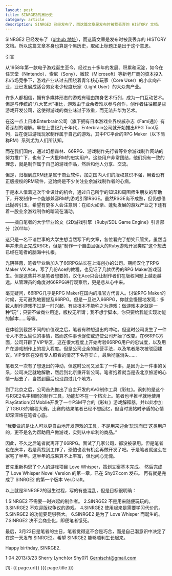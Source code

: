 ```yaml
---
layout: post
title: SINRGE2的黑历史
category: article
description: SINRGE2 已经发布了，而这篇文章是发布时被我丢弃的 HISTORY 文档。
---
```


SINRGE2 已经发布了（[github 地址][]），而这篇文章是发布时被我丢弃的 HISTORY 文档。所以这篇文章本身也算是个黑历史，取如上标题正是出于这个意思。

引言

从1958年第一款电子游戏诞生至今，经过五十多年的发展、积累和沉淀，如今在任天堂（Nintendo）、索尼（Sony）、微软（Microsoft）等新老厂商的资本投入和市场竞争下，游戏产业从过去围绕着青年核心玩家（Core User）的小众向产业，业已发展成适合男女老少轻度玩家（Light User）的大众向产业。

许多人都相信，拥有多媒体形态的游戏有理由跻身艺术行列，成为一门互动艺术。但是与传统的“八大艺术”相比，游戏由于业余者难以参与创作，创作者往往都是些游戏开发公司，这使得游戏的商业味过于浓重，而无法升华为艺术。

在这一点上日本Enterbrain公司（旗下拥有日本游戏业界权威杂志《Fami通》）有着深刻的理解。早在上世纪九十年代，Enterbrain公司就开始推出RPG Tool系列，旨在促进游戏玩家制作属于自己的游戏，其中PC平台的RPG Maker（以下简称RM）系列尤为人们所认知。

而在我们国内，通过幻想森林、66RPG、游戏制作先行者等业余游戏制作网站的努力推广下，也有了一大批RM的忠实用户。这些用户非常团结，他们拥有一致的理念，就是制作属于自己的游戏作品，然后和他人分享、交流。

但是，归根到底RM还是属于商业软件，加之国内人们的版权意识不强，用着没有正版授权的RM软件，这始终是不少关注业余游戏制作者的心病。

于是本人借着这次毕业设计的机会，通过自己所学的知识和周围师生朋友的帮助下，开发制作一个能够兼容RM的游戏引擎RSGE。虽然RSGE尚不成熟，但仍想借此抛砖引玉，希望有更多人会注意到：在如火如荼、蓬勃发展的游戏产业之下还有着一股业余游戏制作的暗流在涌动。

——摘自笔者的大学毕业论文《2D游戏引擎（Ruby/SDL Game Engine》引言部分（2011年）


这只是一名不谙世事的大学生想当然写下的文章，各位看完了想笑只管笑。虽然当年并未真正完成RSGE，但是“制作一个自由且强大的Ruby游戏开发类库”这个想法已经在笔者的脑海中扎根。

光阴荏苒，笔者毕业后加入了66RPG站长在上海创办的公司。期间汉化了RPG Maker VX Ace，写了几份Ace的教程，也见证了几款优秀的RPG Maker游戏诞生。但是这些并不是笔者想要的，汉化Ace只会让制作者们在版权问题上越走越远。从管理员的角度对66RPG进行观察后，更是悲从心中来。

毫无疑问，66RPG几乎是RPG Maker在国内的准官方代言人。讨论RPG Maker的时候，无可避免地要提及66RPG。但是一旦进入66RPG，你就会慢慢地发现：多数人制作游戏不过是一时兴起，有些根本不能称之为游戏；做游戏本身就是一种“玩”；只要不做商业用途，版权无所谓；我不想学脚本，你只要给我能实现功能的脚本……等等。

在体验到截然不同的价值观之后，笔者有种想退出的冲动。但这时公司发生了一件令人不怎么愉快的事情，然而这件事也促使或迫使公司开始了改变。在66RPG方面，公司开辟了VIP专区，这在很大程度上开始考验66RPG用户的忠诚度，以及用户在游戏制作上的投入程度。但是公司业余的经营手法，以及笔者屡次被驳回建议。VIP专区在没有专人照看的情况下名存实亡，最后彻底消失……

笔者又一次有了想退出的冲动，但这时公司又发生了一件事。是因为上一件事的关系，公司决定就地解散，然后到北京重开新公司。笔者抱着就当是去北京旅游的心情一起去了，当然到最后也没跑过几个地方。

到了北京之后，公司首先推出了自主开发的AVG制作工具《彩虹》。讽刺的是这个与RGE2名字相同的制作工具，功能却不在一个档次上。笔者也半推半就地使用PlayStation(C)Moblie开发了一个PSM平台的《彩虹》游戏解释器，并以此参加了TGBUS的编程大赛。比赛的结果笔者已经不想回忆，但当时发帖时矛盾的心情却深深烙在笔者心底。

“我要做的是让人可以更自由地开发游戏的工具，不是用来迎合‘玩玩而已’这类用户的，更不是名为帮助用户做游戏，实则从中牟利的商品。”

因此，不久之后笔者就离开了66RPG。面试了几家公司，都没被录用。但是笔者也在庆幸，若是真找到工作了，恐怕也没有机会再做开发了吧。于是笔者就这么在家宅了半年。这半年的成果算不上丰富，但也问心无愧。

首先重新构思了个人的游戏项目 Love Whisper，策划文案基本完成。
然后完成了 Love Whisper Novel Version 的第一章，已在 Shy07.com 发布。
再有就是完成了 SINRGE2 的第一个版本 Ver.Draft。

以上就是SINRGE2的诞生过程，写的有些混乱，但是目标很明确：

1.SINRGE2 不需要一时兴起的制作者。
2.SINRGE2 不是用来随便玩玩的。
3.SINRGE2 不欢迎版权争议的游戏。
4.SINRGE2 使用起来是需要学习代价的。
5.SINRGE2 的功能要足够强大。
6.SINRGE2 是为了 Love Whisper 而诞生的。
7.SINRGE2 决不会商业化，即便笔者饿死。

最后，3月23日是笔者的生日，笔者觉得这不会是巧合，而是自己潜意识中决定了在这一天发布 SINRGE2。希望 SINRGE2 能够顺利生长起来。

Happy birthday, SINRGE2.


1:04 2013/3/23 Sherry Lynch(or Shy07) <Gernischt@gmail.com>




[Shy07]:    http://git.shy07.com  "Shy07"
[github 地址]:		https://github.com/Shy07/SINRGE2 "github 地址"
[1]:    {{ page.url}}  ({{ page.title }})

